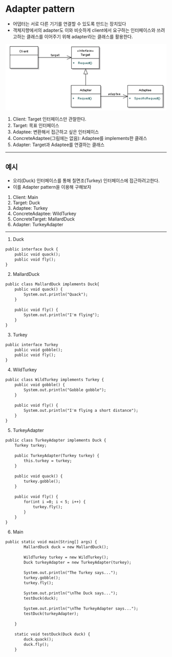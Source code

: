  # Adapter pattern
 
  - 어댑터는 서로 다른 기기를 연결할 수 있도록 만드는 장치있다
  - 객체지향에서의 adapter도 이와 비슷하게 client에서 요구하는 인터페이스와 쓰려고하는 클래스를 이어주기 위해 adapter라는 클래스를 활용한다. 

 ![adapter pattern](./adapter_pattern.png)
 

 1. Client: Target 인터페이스만 관찰한다.
 2. Target: 목표 인터페이스
 3. Adaptee: 변환해서 접근하고 싶은 인터페이스
 4. ConcreteAdaptee(그림에는 없음): Adaptee를 implements한 클래스
 5. Adapter: Target과 Adaptee를 연결하는 클래스


-----
 
 ## 예시
  - 오리(Duck) 인터페이스를 통해 칠면조(Turkey) 인터페이스에 접근하려고한다.
  - 이를 Adapter pattern을 이용해 구해보자

 1. Client: Main
 2. Target: Duck
 3. Adaptee: Turkey
 4. ConcreteAdaptee: WildTurkey
 5. ConcreteTarget: MallardDuck
 6. Adapter: TurkeyAdapter

---

 1. Duck
```
public interface Duck {
	public void quack();
	public void fly();
}
```

 2. MallardDuck
```
public class MallardDuck implements Duck{
	public void quack() {
		System.out.println("Quack");
	}
	
	public void fly() {
		System.out.println("I'm flying");
	}
}

```

 3. Turkey
```
public interface Turkey 
	public void gobble();
	public void fly();
}

```

 4. WildTurkey
```
public class WildTurkey implements Turkey {
	public void gobble() {
		System.out.println("Gobble gobble");
	}
	
	public void fly() {
		System.out.println("I'm flying a short distance");
	}
}

```

 5. TurkeyAdapter
```
public class TurkeyAdapter implements Duck {
	Turkey turkey;
	
	public TurkeyAdapter(Turkey turkey) {
		this.turkey = turkey;
	}
	
	public void quack() {
		turkey.gobble();
	}
	
	public void fly() {
		for(int i =0; i < 5; i++) {
			turkey.fly();
		}
	}
}
```
 
 6. Main
```
public static void main(String[] args) {
		MallardDuck duck = new MallardDuck();
		
		WildTurkey turkey = new WildTurkey();
		Duck turkeyAdapter = new TurkeyAdapter(turkey);
		
		System.out.println("The Turkey says...");
		turkey.gobble();
		turkey.fly();
		
		System.out.println("\nThe Duck says...");
		testDuck(duck);
		
		System.out.println("\nThe TurkeyAdapter says...");
		testDuck(turkeyAdapter);

	}
	
	static void testDuck(Duck duck) {
		duck.quack();
		duck.fly();
	}
```
